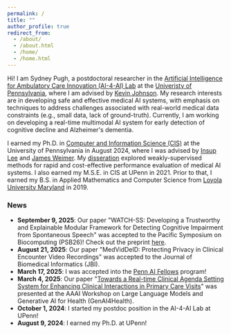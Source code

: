 ```yaml
---
permalink: /
title: ""
author_profile: true
redirect_from: 
  - /about/
  - /about.html
  - /home/
  - /home.html
---
```


Hi! I am Sydney Pugh, a postdoctoral researcher in the [Artificial Intelligence for Ambulatory Care Innovation (AI-4-AI) Lab](https://www.med.upenn.edu/kbjohnsonlab/) at the [Univeristy of Pennsylvania](https://www.upenn.edu/), where I am advised by [Kevin Johnson](https://www.kevinbjohnsonmd.net/). My research interests are in developing safe and effective medical AI systems, with emphasis on techniques to address challenges associated with real-world medical data constraints (e.g., small data, lack of ground-truth). Currently, I am working on developing a real-time multimodal AI system for early detection of cognitive decline and Alzheimer's dementia.

I earned my Ph.D. in [Computer and Information Science (CIS)](https://www.cis.upenn.edu/) at the University of Pennsylvania in August 2024, where I was advised by [Insup Lee](https://www.cis.upenn.edu/~lee/home/index.shtml) and [James Weimer](https://jamesweimer.net/). My [disseration](https://www.proquest.com/openview/d1142238baa72023e1668a6caf01e8a7/1?pq-origsite=gscholar&cbl=18750&diss=y) explored weakly-supervised methods for rapid and cost-effective performance evaluation of medical AI systems. I also earned my M.S.E. in CIS at UPenn in 2021. Prior to that, I earned my B.S. in Applied Mathematics and Computer Science from [Loyola University Maryland](https://www.loyola.edu/) in 2019.

### News
* **September 9, 2025**: Our paper "WATCH-SS: Developing a Trustworthy and Explainable Modular Framework for Detecting Cognitive Impairment from Spontaneous Speech" was accepted to the Pacific Symposium on Biocomputing (PSB26)! Check out the preprint [here](https://www.medrxiv.org/content/10.1101/2025.08.06.25333047v1).
* **August 21, 2025**: Our paper "MedVidDeID: Protecting Privacy in Clinical Encounter Video Recordings" was accepted to the Journal of Biomedical Informatics (JBI).
* **March 17, 2025**: I was accepted into the [Penn AI Fellows](https://web.sas.upenn.edu/data-science/postdoctoral-fellows/) program!
* **March 4, 2025**: Our paper "[Towards a Real-time Clinical Agenda Setting System for Enhancing Clinical Interactions in Primary Care Visits](https://openreview.net/pdf?id=Lu1dxr1bWV)" was presented at the AAAI Workshop on Large Language Models and Generative AI for Health (GenAI4Health).
* **October 1, 2024**: I started my postdoc position in the AI-4-AI Lab at UPenn!
* **August 9, 2024**: I earned my Ph.D. at UPenn!
<!-- * **June 19, 2024**: Our paper "[Automating Weak Label Generation for Data Programming with Clinicians in the Loop](https://arxiv.org/pdf/2407.07982)" was presented at the IEEE/ACM Conference on Connected Health: Applications, Systems and Engineering Technologies (CHASE24). -->
<!-- * **May 30, 2024**: Our ICCPS24 paper "[Curating Naturally Adversarial Datasets for Learning-Enabled Medical Cyber-Physical Systems](https://arxiv.org/pdf/2309.00543)" was recognized as a _Best Paper Award_ finalist! -->
<!-- * **May 16, 2024**: I presented our paper "[Curating Naturally Adversarial Datasets for Learning-Enabled Medical Cyber-Physical Systems](https://arxiv.org/pdf/2309.00543)" at the 15th ACM/IEEE International Conference on Cyber-Physical Systems (ICCPS24)! -->
<!-- * **April 15, 2024**: I successfully defened my dissertation! -->
